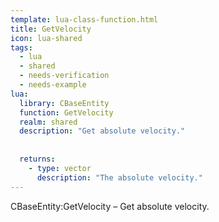 ```yaml
---
template: lua-class-function.html
title: GetVelocity
icon: lua-shared
tags:
  - lua
  - shared
  - needs-verification
  - needs-example
lua:
  library: CBaseEntity
  function: GetVelocity
  realm: shared
  description: "Get absolute velocity."
  
  
  returns:
    - type: vector
      description: "The absolute velocity."
---
```


<div class="lua__search__keywords">
CBaseEntity:GetVelocity &#x2013; Get absolute velocity.
</div>
